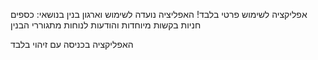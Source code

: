 אפליקציה לשימוש פרטי בלבד!
האפליציה נועדה לשימוש וארגון בנין בנושאי:
כספים
חניות
בקשות מיוחדות
והודעות לנוחות מתגוררי הבנין

האפליקציה בכניסה עם זיהוי בלבד
